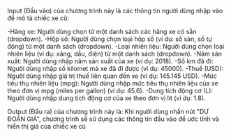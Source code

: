 

Input (Đầu vào) của chương trình này là các thông tin người dùng nhập vào để mô tả chiếc xe cũ:

-Hãng xe: Người dùng chọn từ một danh sách các hãng xe có sẵn (dropdown).
-Hộp số: Người dùng chọn loại hộp số (ví dụ: số sàn, số tự động) từ một danh sách (dropdown).
-Loại nhiên liệu: Người dùng chọn loại nhiên liệu (ví dụ: xăng, dầu, điện) từ một danh sách (dropdown).
-Năm sản xuất: Người dùng nhập năm sản xuất của xe (ví dụ: 2018).
-Số km đã đi: Người dùng nhập số kilomet mà xe đã đi được (ví dụ: 45000).
-Thuế (USD): Người dùng nhập giá trị thuế liên quan đến xe (ví dụ: 145.145 USD).
-Mức tiêu thụ nhiên liệu (mpg): Người dùng nhập mức tiêu thụ nhiên liệu của xe theo đơn vị mpg (miles per gallon) (ví dụ: 45.6).
-Dung tích động cơ (L): Người dùng nhập dung tích động cơ của xe theo đơn vị lít (ví dụ: 1.8).

Output (Đầu ra) của chương trình này là:
Khi người dùng nhấn nút "DỰ ĐOÁN GIÁ", chương trình sẽ sử dụng các thông tin đầu vào để ước tính và hiển thị giá của chiếc xe cũ
